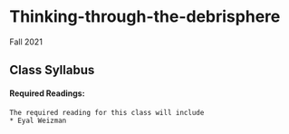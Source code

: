 # Thinking-through-the-debrisphere
Fall 2021

## Class Syllabus


#### Required Readings:
    The required reading for this class will include 
    * Eyal Weizman
